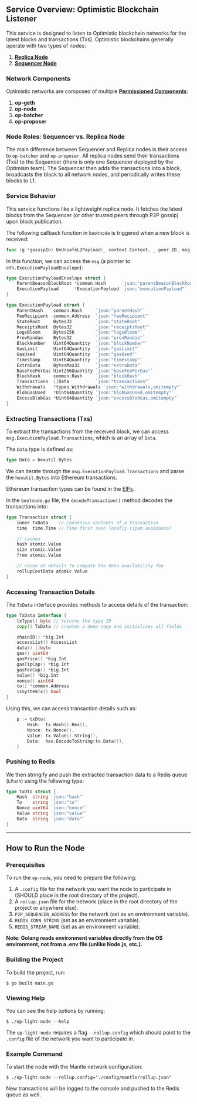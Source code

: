 ## Service Overview: Optimistic Blockchain Listener

This service is designed to listen to Optimistic blockchain networks for the latest blocks and transactions (Txs). Optimistic blockchains generally operate with two types of nodes:

1. [**Replica Node**](https://docs.optimism.io/builders/chain-operators/architecture#replica-node)
2. [**Sequencer Node**](https://docs.optimism.io/builders/chain-operators/architecture#sequencer)

### Network Components

Optimistic networks are composed of multiple [**Permissioned Components**](https://docs.optimism.io/builders/chain-operators/architecture#permissioned-components):
1. **op-geth**
2. **op-node**
3. **op-batcher**
4. **op-proposer**

### Node Roles: Sequencer vs. Replica Node

The main difference between Sequencer and Replica nodes is their access to `op-batcher` and `op-proposer`. All replica nodes send their transactions (Txs) to the Sequencer (there is only one Sequencer deployed by the Optimism team). The Sequencer then adds the transactions into a block, broadcasts the block to all network nodes, and periodically writes these blocks to L1.

### Service Behavior

This service functions like a lightweight replica node. It fetches the latest blocks from the Sequencer (or other trusted peers through P2P gossip) upon block publication.

The following callback function in `bootnode` is triggered when a new block is received:

```go
func (g *gossipIn) OnUnsafeL2Payload(_ context.Context, _ peer.ID, msg *eth.ExecutionPayloadEnvelope) error
```

In this function, we can access the `msg` (a pointer to `eth.ExecutionPayloadEnvelope`):

```go
type ExecutionPayloadEnvelope struct {
	ParentBeaconBlockRoot *common.Hash      `json:"parentBeaconBlockRoot,omitempty"`
	ExecutionPayload      *ExecutionPayload `json:"executionPayload"`
}

type ExecutionPayload struct {
	ParentHash    common.Hash     `json:"parentHash"`
	FeeRecipient  common.Address  `json:"feeRecipient"`
	StateRoot     Bytes32         `json:"stateRoot"`
	ReceiptsRoot  Bytes32         `json:"receiptsRoot"`
	LogsBloom     Bytes256        `json:"logsBloom"`
	PrevRandao    Bytes32         `json:"prevRandao"`
	BlockNumber   Uint64Quantity  `json:"blockNumber"`
	GasLimit      Uint64Quantity  `json:"gasLimit"`
	GasUsed       Uint64Quantity  `json:"gasUsed"`
	Timestamp     Uint64Quantity  `json:"timestamp"`
	ExtraData     BytesMax32      `json:"extraData"`
	BaseFeePerGas Uint256Quantity `json:"baseFeePerGas"`
	BlockHash     common.Hash     `json:"blockHash"`
	Transactions  []Data          `json:"transactions"`
	Withdrawals   *types.Withdrawals `json:"withdrawals,omitempty"`
	BlobGasUsed   *Uint64Quantity `json:"blobGasUsed,omitempty"`
	ExcessBlobGas *Uint64Quantity `json:"excessBlobGas,omitempty"`
}
```

### Extracting Transactions (Txs)

To extract the transactions from the received block, we can access `msg.ExecutionPayload.Transactions`, which is an array of `Data`.

The `Data` type is defined as:
```go
type Data = hexutil.Bytes
```

We can iterate through the `msg.ExecutionPayload.Transactions` and parse the `hexutil.Bytes` into Ethereum transactions.

Ethereum transaction types can be found in the [EIPs](https://eips.ethereum.org/).

In the `bootnode.go` file, the `decodeTransaction()` method decodes the transactions into:

```go
type Transaction struct {
	inner TxData    // Consensus contents of a transaction
	time  time.Time // Time first seen locally (spam avoidance)

	// caches
	hash atomic.Value
	size atomic.Value
	from atomic.Value

	// cache of details to compute the data availability fee
	rollupCostData atomic.Value
}
```

### Accessing Transaction Details

The `TxData` interface provides methods to access details of the transaction:

```go
type TxData interface {
	txType() byte // returns the type ID
	copy() TxData // creates a deep copy and initializes all fields

	chainID() *big.Int
	accessList() AccessList
	data() []byte
	gas() uint64
	gasPrice() *big.Int
	gasTipCap() *big.Int
	gasFeeCap() *big.Int
	value() *big.Int
	nonce() uint64
	to() *common.Address
	isSystemTx() bool
}
```

Using this, we can access transaction details such as:

```go
	p := txDto{
		Hash:  tx.Hash().Hex(),
		Nonce: tx.Nonce(),
		Value: tx.Value().String(),
		Data:  hex.EncodeToString(tx.Data()),
	}
```

### Pushing to Redis

We then stringify and push the extracted transaction data to a Redis queue (`LPush`) using the following type:

```go
type txDto struct {
	Hash  string `json:"hash"`
	To    string `json:"to"`
	Nonce uint64 `json:"nonce"`
	Value string `json:"value"`
	Data  string `json:"data"`
}
```

---

## How to Run the Node

### Prerequisites

To run the `op-node`, you need to prepare the following:

1. A `.config` file for the network you want the node to participate in (SHOULD place in the root directory of the project).
2. A `rollup.json` file for the network (place in the root directory of the project or anywhere else).
3. `P2P_SEQUENCER_ADDRESS` for the network (set as an environment variable).
4. `REDIS_CONN_STRING` (set as an environment variable).
5. `REDIS_STREAM_NAME` (set as an environment variable).

**Note: Golang reads environment variables directly from the OS environment, not from a .env file (unlike Node.js, etc.).**

### Building the Project

To build the project, run:
```shell
$ go build main.go
```

### Viewing Help

You can see the help options by running:
```shell
$ ./op-light-node --help
```

The `op-light-node` requires a flag `--rollup.config` which should point to the `.config` file of the network you want to participate in.

### Example Command

To start the node with the Mantle network configuration:
```shell
$ ./op-light-node --rollup.config="./config/mantle/rollup.json"
```

New transactions will be logged to the console and pushed to the Redis queue as well.
